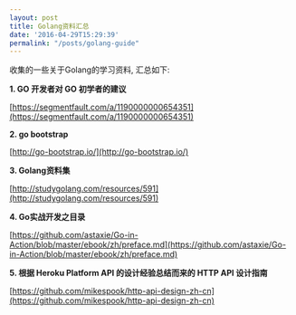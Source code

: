 ```yaml
---
layout: post
title: Golang资料汇总
date: '2016-04-29T15:29:39'
permalink: "/posts/golang-guide"
---
```


收集的一些关于Golang的学习资料, 汇总如下:

**1. GO 开发者对 GO 初学者的建议**

[https://segmentfault.com/a/1190000000654351](https://segmentfault.com/a/1190000000654351)

**2. go bootstrap**

[http://go-bootstrap.io/](http://go-bootstrap.io/)

**3. Golang资料集**

[http://studygolang.com/resources/591](http://studygolang.com/resources/591)

**4. Go实战开发之目录**

[https://github.com/astaxie/Go-in-Action/blob/master/ebook/zh/preface.md](https://github.com/astaxie/Go-in-Action/blob/master/ebook/zh/preface.md)

**5. 根据 Heroku Platform API 的设计经验总结而来的 HTTP API 设计指南**

[https://github.com/mikespook/http-api-design-zh-cn](https://github.com/mikespook/http-api-design-zh-cn)